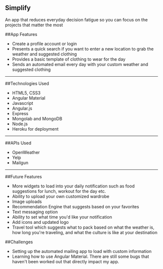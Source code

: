 ## Simplify
An app that reduces everyday decision fatigue so you can focus on the projects that matter the most

##App Features
* Create a profile account or login
* Presents a quick search if you want to enter a new location to grab the weather and suggested clothing
* Provides a basic template of clothing to wear for the day
* Sends an automated email every day with your custom weather and suggested clothing

---

##Technologies Used
* HTML5, CSS3
* Angular Material
* Javascript
* Angular.js
* Express
* Mongolab and MongoDB
* Node.js
* Heroku for deployment

---

##APIs Used
* OpenWeather
* Yelp
* Mailgun

---

##Future Features
* More widgets to load into your daily notification such as food suggestions for lunch, workout for the day etc.
* Ability to upload your own customized wardrobe
* Image uploads
* Recommendation Engine that suggests based on your favorites
* Text messaging option
* Ability to set what time you'd like your notification
* Add icons and updated logo
* Travel tool which suggests what to pack based on what the weather is, how long you're traveling, and what the culture is like at your destination

##Challenges
* Setting up the automated mailing app to load with custom information
* Learning how to use Angular Material. There are still some bugs that haven't been worked out that directly impact my app.
